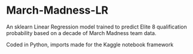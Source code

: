 # March-Madness-LR
An sklearn Linear Regression model trained to predict Elite 8 qualification probability based on a decade of March Madness team data. 

Coded in Python, imports made for the Kaggle notebook framework 
